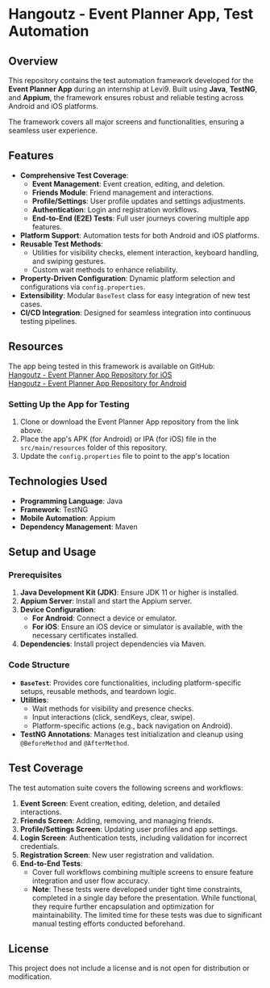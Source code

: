 # Hangoutz - Event Planner App, Test Automation

## Overview

This repository contains the test automation framework developed for the **Event Planner App** during an internship at Levi9. Built using **Java**, **TestNG**, and **Appium**, the framework ensures robust and reliable testing across Android and iOS platforms.

The framework covers all major screens and functionalities, ensuring a seamless user experience.

## Features

- **Comprehensive Test Coverage**:
  - **Event Management**: Event creation, editing, and deletion.
  - **Friends Module**: Friend management and interactions.
  - **Profile/Settings**: User profile updates and settings adjustments.
  - **Authentication**: Login and registration workflows.
  - **End-to-End (E2E) Tests**: Full user journeys covering multiple app features.
- **Platform Support**: Automation tests for both Android and iOS platforms.
- **Reusable Test Methods**:
  - Utilities for visibility checks, element interaction, keyboard handling, and swiping gestures.
  - Custom wait methods to enhance reliability.
- **Property-Driven Configuration**: Dynamic platform selection and configurations via `config.properties`.
- **Extensibility**: Modular `BaseTest` class for easy integration of new test cases.
- **CI/CD Integration**: Designed for seamless integration into continuous testing pipelines.

## Resources

The app being tested in this framework is available on GitHub:  
[Hangoutz - Event Planner App Repository for iOS](https://github.com/vanjamihajlovic/Hangoutz-iOS)  
[Hangoutz - Event Planner App Repository for Android](https://github.com/mrsicsasa/Hangoutz) 

### Setting Up the App for Testing

1. Clone or download the Event Planner App repository from the link above.
2. Place the app's APK (for Android) or IPA (for iOS) file in the `src/main/resources` folder of this repository.
3. Update the `config.properties` file to point to the app's location

## Technologies Used

- **Programming Language**: Java  
- **Framework**: TestNG  
- **Mobile Automation**: Appium  
- **Dependency Management**: Maven  

## Setup and Usage

### Prerequisites

1. **Java Development Kit (JDK)**: Ensure JDK 11 or higher is installed.  
2. **Appium Server**: Install and start the Appium server.  
3. **Device Configuration**:  
   - **For Android**: Connect a device or emulator.  
   - **For iOS**: Ensure an iOS device or simulator is available, with the necessary certificates installed.  
4. **Dependencies**: Install project dependencies via Maven.

### Code Structure

- **`BaseTest`**: Provides core functionalities, including platform-specific setups, reusable methods, and teardown logic.  
- **Utilities**:  
  - Wait methods for visibility and presence checks.  
  - Input interactions (click, sendKeys, clear, swipe).  
  - Platform-specific actions (e.g., back navigation on Android).  
- **TestNG Annotations**: Manages test initialization and cleanup using `@BeforeMethod` and `@AfterMethod`.

## Test Coverage

The test automation suite covers the following screens and workflows:

1. **Event Screen**: Event creation, editing, deletion, and detailed interactions.  
2. **Friends Screen**: Adding, removing, and managing friends.  
3. **Profile/Settings Screen**: Updating user profiles and app settings.  
4. **Login Screen**: Authentication tests, including validation for incorrect credentials.  
5. **Registration Screen**: New user registration and validation.  
6. **End-to-End Tests**:  
   - Cover full workflows combining multiple screens to ensure feature integration and user flow accuracy.  
   - **Note**: These tests were developed under tight time constraints, completed in a single day before the presentation. While functional, they require further encapsulation and optimization for maintainability. The limited time for these tests was due to significant manual testing efforts conducted beforehand.  


## License

This project does not include a license and is not open for distribution or modification.
